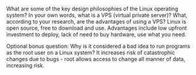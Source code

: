What are some of the key design philosophies of the Linux operating system?
In your own words, what is a VPS (virtual private server)? What, according to your research, are the advantages of using a VPS?
Linux is open source, free to download and use. Advantages include low upfront investment to deploy, lack of need to buy hardware, use what you need.

Optional bonus question: Why is it considered a bad idea to run programs as the root user on a Linux system?
It increases risk of catastrophic changes due to bugs - root allows access to change all manner of data, increasing risk.